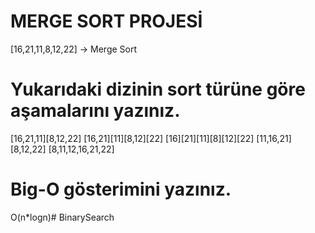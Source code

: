 # MERGE SORT PROJESİ
[16,21,11,8,12,22] -> Merge Sort
# Yukarıdaki dizinin sort türüne göre aşamalarını yazınız.
[16,21,11][8,12,22]
[16,21][11][8,12][22]
[16][21][11][8][12][22]
[11,16,21][8,12,22]
[8,11,12,16,21,22]
# Big-O gösterimini yazınız.
O(n*logn)#   B i n a r y S e a r c h  
 